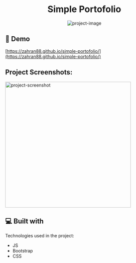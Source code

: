 <h1 align="center" id="title">Simple Portofolio</h1>

<p align="center"><img src="https://socialify.git.ci/ZAHRAN88/simple-portofolio/image?name=1&amp;owner=1&amp;theme=Light" alt="project-image"></p>

<h2>🚀 Demo</h2>

[https://zahran88.github.io/simple-portofolio/](https://zahran88.github.io/simple-portofolio/)

<h2>Project Screenshots:</h2>

<img src="https://i.postimg.cc/NjLNGNJv/Screenshot-2024-01-26-093252.png" alt="project-screenshot" width="400" height="400/">

  
  
<h2>💻 Built with</h2>

Technologies used in the project:

*   JS
*   Bootstrap
*   CSS
